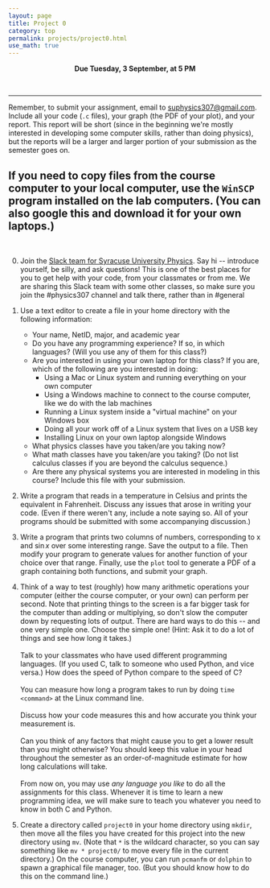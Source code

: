 ```yaml
---
layout: page
title: Project 0
category: top
permalink: projects/project0.html
use_math: true
---
```

<center>

<b>Due Tuesday, 3 September, at 5 PM</b><br>

</center>

<br>

---
Remember, to submit your assignment, email to <suphysics307@gmail.com>. Include all your code (`.c` files), your graph (the PDF of your plot), and your report.
This report will be short (since in the beginning we're mostly interested in developing some computer skills, rather than doing physics), but the reports will
be a larger and larger portion of your submission as the semester goes on.

If you need to copy files from the course computer to your local computer, use the `WinSCP` program installed on the lab computers. (You can also google this
and download it for your own laptops.)
---

<br>

0. Join the [Slack team for Syracuse University Physics](https://suphysics.slack.com). Say hi -- introduce yourself, be silly, and ask questions! This is one of the best places for you to get help with your code, from your classmates or from me. We are sharing this Slack team with some other classes, so make sure you join the #physics307 channel and talk there, rather than in #general

1. Use a text editor to create a file in your home directory with the following information:
    - Your name, NetID, major, and academic year
    - Do you have any programming experience? If so, in which languages? (Will you use any of them for this class?)
    - Are you interested in using your own laptop for this class? If you are, which of the following are you interested in doing:
      - Using a Mac or Linux system and running everything on your own computer
      - Using a Windows machine to connect to the course computer, like we do with the lab machines
      - Running a Linux system inside a "virtual machine" on your Windows box
      - Doing all your work off of a Linux system that lives on a USB key
      - Installing Linux on your own laptop alongside Windows
    - What physics classes have you taken/are you taking now?
    - What math classes have you taken/are you taking? (Do not list calculus classes if you are beyond the calculus sequence.)
    - Are there any physical systems you are interested in modeling in this course?
Include this file with your submission.

2. Write a program that reads in a temperature in Celsius and prints the equivalent in Fahrenheit.
Discuss any issues that arose in writing your code. (Even if there weren't any, include a note saying so.
All of your programs should be submitted with some accompanying discussion.)


3. Write a program that prints two columns of numbers, corresponding to x and $\sin x$ over some
interesting range. Save the output to a file. Then modify your program to generate values for another
function of your choice over that range. Finally, use the `plot` tool to generate a PDF of a graph 
containing both functions, and submit your graph.

4. Think of a way to test (roughly) how many arithmetic operations your computer (either the course
computer, or your own) can perform per second. Note that printing things to the screen is a far bigger
task for the computer than adding or multiplying, so don't slow the computer down by requesting lots
of output. There are hard ways to do this -- and one very simple one. Choose the simple one! (Hint: Ask it 
to do a lot of things and see how long it takes.) 
<br><br>
Talk to your classmates who have used different programming languages. (If you used C, talk to someone
who used Python, and vice versa.) How does
the speed of Python compare to the speed of C? <br><br> You can measure how long a program takes to run by doing `time <command>` at the Linux command line. 
<br><br> Discuss how your code measures this and how accurate you think your measurement is.
<br><br>Can you think of any factors that might cause you to get a lower result than you might otherwise?
You should keep this value in your head throughout the semester as an order-of-magnitude estimate
for how long calculations will take.<br><br>  From now on, you may use *any language you like* to do all the assignments for this class. Whenever it is time
  to learn a new programming idea, we will make sure to teach you whatever you need to know in both C and Python.

5. Create a directory called `project0` in your home directory using `mkdir`, then move all the files you have 
created for this project into the new directory using `mv`. (Note that `*` is the wildcard character, so you can say
something like `mv * project0/` to move every file in the current directory.) On the course computer, you can run
`pcmanfm` or `dolphin` to spawn a graphical file manager, too. (But you should know how to do this on the command
line.)


